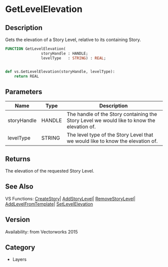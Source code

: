 # GetLevelElevation

## Description
Gets the elevation of a Story Level, relative to its containing Story.

```pascal
FUNCTION GetLevelElevation(
				storyHandle : HANDLE;
				levelType   : STRING) : REAL;
```

```python

def vs.GetLevelElevation(storyHandle, levelType):
    return REAL
```

## Parameters
|Name|Type|Description|
|---|---|---|
|storyHandle|HANDLE|The handle of the Story containing the Story Level we would like to know the elevation of.|
|levelType|STRING|The level type of the Story Level that we would like to know the elevation of.|

## Returns
The elevation of the requested Story Level.

## See Also
VS Functions:
[CreateStory](CreateStory.md)| [AddStoryLevel](AddStoryLevel.md)| [RemoveStoryLevel](RemoveStoryLevel.md)| [AddLevelFromTemplate](AddLevelFromTemplate.md)| [SetLevelElevation](SetLevelElevation.md)

## Version
Availability: from Vectorworks 2015
## Category
* Layers

